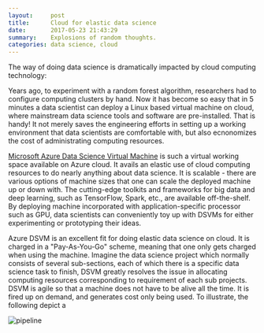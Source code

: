 ```yaml
---
layout:     post
title:      Cloud for elastic data science 
date:       2017-05-23 21:43:29
summary:    Explosions of random thoughts.
categories: data science, cloud
---
```


The way of doing data science is dramatically impacted by cloud
computing technology: 

Years ago, to experiment with a random forest algorithm, researchers
had to configure computing clusters by hand. Now it has become so easy
that in 5 minutes a data scientist can deploy a Linux based virtual
machine on cloud, where mainstream data science tools and software are pre-installed.
That is handy! It not merely saves the engineering efforts in setting up
a working environment that data scientists are comfortable with, but
also ecnonomizes the cost of administrating computing resources. 

[Microsoft Azure Data Science Virtual Machine](http://aka.ms/dsvm) is
such a virtual working space available on Azure cloud. It avails an
elastic use of cloud computing resources to do nearly anything about
data science. It is scalable - there are various options of machine
sizes that one can scale the deployed machine up or down with. The
cutting-edge toolkits and frameworks for big data and deep learning,
such as TensorFlow, Spark, etc., are available off-the-shelf. By
deploying machine incorporated with application-specific processor such
as GPU, data scientists can conveniently toy up with DSVMs for either
experimenting or prototyping their ideas.

Azure DSVM is an excellent fit for doing elastic data science on cloud.
It is charged in a "Pay-As-You-Go" scheme, meaning that one only gets
charged when using the machine. Imagine the data science project which
normally consists of several sub-sections, each of which there is a
specific data science task to finish, DSVM greatly resolves the issue
in allocating computing resources corresponding to requirement of each
sub projects. DSVM is agile so that a machine does not have to be alive
all the time. It is fired up on demand, and generates cost only being used. 
To illustrate, the following depict a 

![pipeline](https://github.com/yueguoguo/yueguoguo.github.io/blob/master/images/architecture.png)
